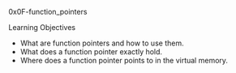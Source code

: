 0x0F-function_pointers

Learning Objectives
- What are function pointers and how to use them.
- What does a function pointer exactly hold.
- Where does a function pointer points to in the virtual memory.

